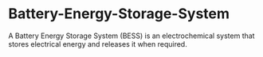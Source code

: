 # Battery-Energy-Storage-System
A Battery Energy Storage System (BESS) is an electrochemical system that stores electrical energy and releases it when required. 
